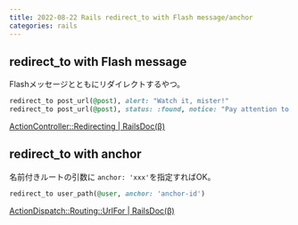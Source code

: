 ```yaml
---
title: 2022-08-22 Rails redirect_to with Flash message/anchor
categories: rails
---
```


## redirect_to with Flash message

Flashメッセージとともにリダイレクトするやつ。

```rb
redirect_to post_url(@post), alert: "Watch it, mister!"
redirect_to post_url(@post), status: :found, notice: "Pay attention to the road"
```

[ActionController::Redirecting \| RailsDoc(β)](https://railsdoc.github.io/classes/ActionController/Redirecting.html#method-i-redirect_to)

## redirect_to with anchor

名前付きルートの引数に `anchor: 'xxx'`を指定すればOK。

```rb
redirect_to user_path(@user, anchor: 'anchor-id')
```

[ActionDispatch::Routing::UrlFor \| RailsDoc(β)](https://railsdoc.github.io/6.1/classes/ActionDispatch/Routing/UrlFor.html)
